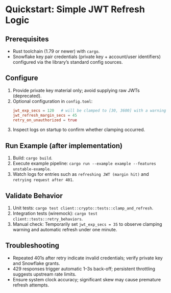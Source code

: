 # Quickstart: Simple JWT Refresh Logic

## Prerequisites
- Rust toolchain (1.79 or newer) with `cargo`.  
- Snowflake key pair credentials (private key + account/user identifiers) configured via the library’s standard config sources.

## Configure
1. Provide private key material only; avoid supplying raw JWTs (deprecated).  
2. Optional configuration in `config.toml`:
   ```toml
   jwt_exp_secs = 120   # will be clamped to [30, 3600] with a warning if outside range
   jwt_refresh_margin_secs = 45
   retry_on_unauthorized = true
   ```
3. Inspect logs on startup to confirm whether clamping occurred.

## Run Example (after implementation)
1. Build: `cargo build`.  
2. Execute example pipeline: `cargo run --example example --features unstable-example`.  
3. Watch logs for entries such as `refreshing JWT (margin hit)` and `retrying request after 401`.

## Validate Behavior
1. Unit tests: `cargo test client::crypto::tests::clamp_and_refresh`.  
2. Integration tests (wiremock): `cargo test client::tests::retry_behaviors`.  
3. Manual check: Temporarily set `jwt_exp_secs = 35` to observe clamping warning and automatic refresh under one minute.

## Troubleshooting
- Repeated 401s after retry indicate invalid credentials; verify private key and Snowflake grants.  
- 429 responses trigger automatic 1–3s back-off; persistent throttling suggests upstream rate limits.  
- Ensure system clock accuracy; significant skew may cause premature refresh attempts.
